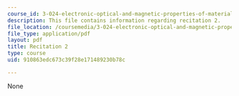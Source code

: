 ```yaml
---
course_id: 3-024-electronic-optical-and-magnetic-properties-of-materials-spring-2013
description: This file contains information regarding recitation 2.
file_location: /coursemedia/3-024-electronic-optical-and-magnetic-properties-of-materials-spring-2013/910863edc673c39f28e171489230b78c_MIT3_024S13_2012rec2.pdf
file_type: application/pdf
layout: pdf
title: Recitation 2
type: course
uid: 910863edc673c39f28e171489230b78c

---
```

None